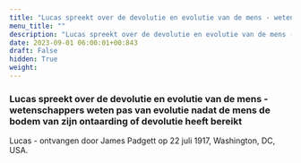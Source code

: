 ```yaml
---
title: "Lucas spreekt over de devolutie en evolutie van de mens - wetenschappers weten pas van evolutie nadat de mens de bodem van zijn ontaarding of devolutie heeft bereikt"
menu_title: ""
description: "Lucas spreekt over de devolutie en evolutie van de mens - wetenschappers weten pas van evolutie nadat de mens de bodem van zijn ontaarding of devolutie heeft bereikt"
date: 2023-09-01 06:00:01+00:843
draft: False
hidden: True
weight:
---
```

### Lucas spreekt over de devolutie en evolutie van de mens - wetenschappers weten pas van evolutie nadat de mens de bodem van zijn ontaarding of devolutie heeft bereikt

Lucas - ontvangen door James Padgett op 22 juli 1917, Washington, DC, USA.
